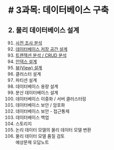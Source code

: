 # # 3과목: 데이터베이스 구축

## 2. 물리 데이터베이스 설계

091. [사전 조사 분석](./doc/sec91.md)
092. [데이터베이스 저장 공간 설계](./doc/sec92.md)
093. [트랜잭션 분석 / CRUD 분석](./doc/sec93.md)
094. [인덱스 설계](./doc/sec94.md)
095. [뷰(View) 설계](./doc/sec95.md)
096. 클러스터 설계
097. 파티션 설계
098. 데이터베이스 용량 설계
099. 분산 데이터베이스 설계
100. 데이터베이스 이중화 / 서버 클러스터링
101. 데이터베이스 보안 / 암호화
102. 데이터베이스 보안 - 접근통제
103. 데이터베이스 백업
104. 스토리지
105. 논리 데이터 모델의 물리 데이터 모델 변환
106. 물리 데이터 모델 품질 검토   
예상문제 오답노트
